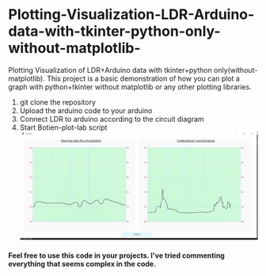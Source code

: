 # Plotting-Visualization-LDR-Arduino-data-with-tkinter-python-only-without-matplotlib-
Plotting Visualization of LDR+Arduino data with tkinter+python only(without-matplotlib). 
This project is a basic demonstration of how you can plot a graph with python+tkinter without matplotlib or any other plotting libraries. 
1. git clone the repository 
2. Upload the arduino code to your arduino 
3. Connect LDR to arduino according to the circuit diagram 
4. Start Botien-plot-lab script 
![screen shot](https://github.com/bonfotieno/Plotting-Visualization-LDR-Arduino-data-with-tkinter-python-only-without-matplotlib-/blob/main/sreenshot.png)

#### Feel free to use this code in your projects. I've tried commenting everything that seems complex in the code. 


